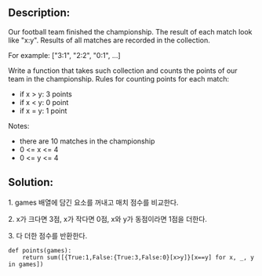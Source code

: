## Description:

Our football team finished the championship. The result of each match look like "x:y". Results of all matches are recorded in the collection.

For example: \["3:1", "2:2", "0:1", ...\]

Write a function that takes such collection and counts the points of our team in the championship. Rules for counting points for each match:

-   if x > y: 3 points
-   if x < y: 0 point
-   if x = y: 1 point

Notes:

-   there are 10 matches in the championship
-   0 <= x <= 4
-   0 <= y <= 4

## Solution:

1\. games 배열에 담긴 요소를 꺼내고 매치 점수를 비교한다.

2\. x가 크다면 3점, x가 작다면 0점, x와 y가 동점이라면 1점을 더한다.

3\. 다 더한 점수를 반환한다.

```
def points(games):
    return sum([{True:1,False:{True:3,False:0}[x>y]}[x==y] for x, _, y in games])
```